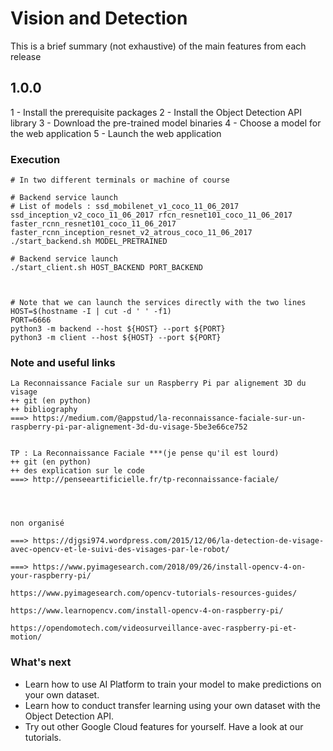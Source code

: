 # Vision and Detection

This is a brief summary (not exhaustive) of the main features from each release

## 1.0.0

1 - Install the prerequisite packages
2 - Install the Object Detection API library
3 - Download the pre-trained model binaries
4 - Choose a model for the web application
5 - Launch the web application

### Execution
    # In two different terminals or machine of course
    
    # Backend service launch
    # List of models : ssd_mobilenet_v1_coco_11_06_2017 ssd_inception_v2_coco_11_06_2017 rfcn_resnet101_coco_11_06_2017 faster_rcnn_resnet101_coco_11_06_2017 faster_rcnn_inception_resnet_v2_atrous_coco_11_06_2017
    ./start_backend.sh MODEL_PRETRAINED
    
    # Backend service launch
    ./start_client.sh HOST_BACKEND PORT_BACKEND
      


    # Note that we can launch the services directly with the two lines
    HOST=$(hostname -I | cut -d ' ' -f1)
    PORT=6666
    python3 -m backend --host ${HOST} --port ${PORT}
    python3 -m client --host ${HOST} --port ${PORT}




### Note and useful links

    La Reconnaissance Faciale sur un Raspberry Pi par alignement 3D du visage 
    ++ git (en python)
    ++ bibliography
    ===> https://medium.com/@appstud/la-reconnaissance-faciale-sur-un-raspberry-pi-par-alignement-3d-du-visage-5be3e66ce752
    
    
    TP : La Reconnaissance Faciale ***(je pense qu'il est lourd)
    ++ git (en python)
    ++ des explication sur le code
    ===> http://penseeartificielle.fr/tp-reconnaissance-faciale/
    
    
    
    
    non organisé
    
    ===> https://djgsi974.wordpress.com/2015/12/06/la-detection-de-visage-avec-opencv-et-le-suivi-des-visages-par-le-robot/
    
    ===> https://www.pyimagesearch.com/2018/09/26/install-opencv-4-on-your-raspberry-pi/
    
    https://www.pyimagesearch.com/opencv-tutorials-resources-guides/
    
    https://www.learnopencv.com/install-opencv-4-on-raspberry-pi/
    
    https://opendomotech.com/videosurveillance-avec-raspberry-pi-et-motion/



### What's next
* Learn how to use AI Platform to train your model to make predictions on your own dataset.
* Learn how to conduct transfer learning using your own dataset with the Object Detection API.
* Try out other Google Cloud features for yourself. Have a look at our tutorials.

